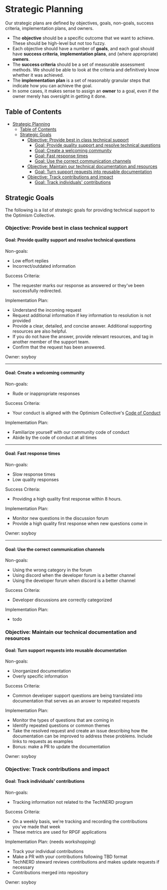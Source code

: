 # Strategic Planning

Our strategic plans are defined by objectives, goals, non-goals, success criteria, implementation plans, and owners.

- The **objective** should be a specific outcome that we want to achieve. These should be high-level but not too fuzzy.
- Each objective should have a number of **goals**, and each goal should have **success criteria**, **implementation plans**, and (where appropriate) **owners**.
- The **success criteria** should be a set of measurable assessment methods. We should be able to look at the criteria and definitively know whether it was achieved.
- The **implementation plan** is a set of reasonably granular steps that indicate how you can achieve the goal.
- In some cases, it makes sense to assign an **owner** to a goal, even if the owner merely has oversight in getting it done.

## Table of Contents

- [Strategic Planning](#strategic-planning)
  - [Table of Contents](#table-of-contents)
  - [Strategic Goals](#strategic-goals)
    - [Objective: Provide best in class technical support](#objective-provide-best-in-class-technical-support)
      - [Goal: Provide quality support and resolve technical questions](#goal-provide-quality-support-and-resolve-technical-questions)
      - [Goal: Create a welcoming community](#goal-create-a-welcoming-community)
      - [Goal: Fast response times](#goal-fast-response-times)
      - [Goal: Use the correct communication channels](#goal-use-the-correct-communication-channels)
    - [Objective: Maintain our technical documentation and resources](#objective-maintain-our-technical-documentation-and-resources)
      - [Goal: Turn support requests into reusable documentation](#goal-turn-support-requests-into-reusable-documentation)
    - [Objective: Track contributions and impact](#objective-track-contributions-and-impact)
      - [Goal: Track individuals' contributions](#goal-track-individuals-contributions)

## Strategic Goals

The following is a list of strategic goals for providing technical support to the Optimism Collective.

### Objective: Provide best in class technical support

#### Goal: Provide quality support and resolve technical questions

Non-goals:

- Low effort replies
- Incorrect/outdated information

Success Criteria:

- The requester marks our response as answered or they've been successfully redirected.

Implementation Plan:

- Understand the incoming request
- Request additional information if key information to resolution is not provided
- Provide a clear, detailed, and concise answer. Additional supporting resources are also helpful.
- If you do not have the answer, provide relevant resources, and tag in another member of the support team.
- Confirm that the request has been answered.

Owner: soyboy

--- 

#### Goal: Create a welcoming community

Non-goals:

- Rude or inappropriate responses

Success Criteria:

- Your conduct is aligned with the Optimism Collective's [Code of Conduct](https://gov.optimism.io/t/code-of-conduct/5751)

Implementation Plan:

- Familiarize yourself with our community code of conduct
- Abide by the code of conduct at all times

---

#### Goal: Fast response times

Non-goals:

- Slow response times
- Low quality responses

Success Criteria:

- Providing a high quality first response within 8 hours.
  
Implementation Plan:

- Monitor new questions in the discussion forum
- Provide a high quality first response when new questions come in
  
Owner: soyboy

---

#### Goal: Use the correct communication channels

Non-goals:

- Using the wrong category in the forum
- Using discord when the developer forum is a better channel
- Using the developer forum when discord is a better channel

Success Criteria:

- Developer discussions are correctly categorized

Implementation Plan:

- todo

### Objective: Maintain our technical documentation and resources

#### Goal: Turn support requests into reusable documentation

Non-goals:

- Unorganized documentation
- Overly specific information

Success Criteria:

- Common developer support questions are being translated into documentation that serves as an answer to repeated requests

Implementation Plan:

- Monitor the types of questions that are coming in
- Identify repeated questions or common themes
- Take the resolved request and create an issue describing how the documentation can be improved to address these problems. Include links to requests as examples
- Bonus: make a PR to update the documentation

Owner: soyboy

### Objective: Track contributions and impact

#### Goal: Track individuals' contributions

Non-goals:

- Tracking information not related to the TechNERD program

Success Criteria:

- On a weekly basis, we're tracking and recording the contributions you've made that week
- These metrics are used for RPGF applications

Implementation Plan: (needs workshopping)

- Track your individual contributions
- Make a PR with your contributions following TBD format
- TechNERD steward reviews contributions and makes update requests if necessary
- Contributions merged into repository

Owner: soyboy

